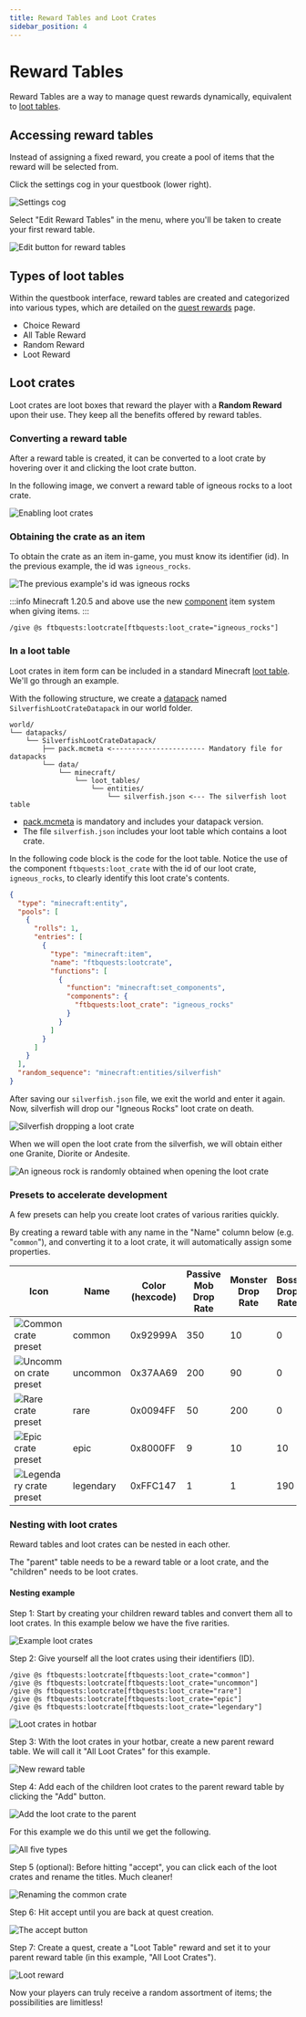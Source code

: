 ```yaml
---
title: Reward Tables and Loot Crates
sidebar_position: 4
---
```


# Reward Tables

Reward Tables are a way to manage quest rewards dynamically, equivalent to [loot tables](https://minecraft.wiki/w/Loot_table).

## Accessing reward tables

Instead of assigning a fixed reward, you create a pool of items that the reward will be selected from.

Click the settings cog in your questbook (lower right).

![Settings cog](../../../../_assets/images/quests/rewards/settings-cog.png "The settings cog is located in the lower right of the screen")

Select "Edit Reward Tables" in the menu, where you'll be taken to create your first reward table.

![Edit button for reward tables](../../../../_assets/images/quests/rewards/edit_reward_tables.webp "The edit button for reward tables")

## Types of loot tables

Within the questbook interface, reward tables are created and categorized into various types, which are detailed on the [quest rewards](./Rewards/index.md) page.

- Choice Reward
- All Table Reward
- Random Reward
- Loot Reward

## Loot crates

Loot crates are loot boxes that reward the player with a **Random Reward** upon their use. They keep all the benefits offered by reward tables.

### Converting a reward table

After a reward table is created, it can be converted to a loot crate by hovering over it and clicking the loot crate button.

In the following image, we convert a reward table of igneous rocks to a loot crate.

![Enabling loot crates](../../../../_assets/images/quests/rewards/loot-crate-reach-config.webp "Reaching the configuration for a loot crate")

### Obtaining the crate as an item

To obtain the crate as an item in-game, you must know its identifier (id). In the previous example, the id was `igneous_rocks`.

![The previous example's id was igneous rocks](../../../../_assets/images/quests/rewards/loot-crate-id.png "The previous example's id was igneous_rocks")

:::info
Minecraft 1.20.5 and above use the new [component](https://minecraft.wiki/w/Data_component_format) item system when giving items.
:::

```mcfunction
/give @s ftbquests:lootcrate[ftbquests:loot_crate="igneous_rocks"]
```

### In a loot table

Loot crates in item form can be included in a standard Minecraft [loot table](https://minecraft.wiki/w/Loot_table). We'll go through an example.

With the following structure, we create a [datapack](https://minecraft.wiki/w/Data_pack) named `SilverfishLootCrateDatapack` in our world folder.

```plaintext
world/
└── datapacks/
    └── SilverfishLootCrateDatapack/
        ├── pack.mcmeta <----------------------- Mandatory file for datapacks
        └── data/
            └── minecraft/
                └── loot_tables/
                    └── entities/
                        └── silverfish.json <--- The silverfish loot table
```

- [pack.mcmeta](https://minecraft.wiki/w/Data_pack#pack.mcmeta) is mandatory and includes your datapack version.
- The file `silverfish.json` includes your loot table which contains a loot crate.

In the following code block is the code for the loot table. Notice the use of the component `ftbquests:loot_crate` with the id of our loot crate, `igneous_rocks`, to clearly identify this loot crate's contents.

```json
{
  "type": "minecraft:entity",
  "pools": [
    {
      "rolls": 1,
      "entries": [
        {
          "type": "minecraft:item",
          "name": "ftbquests:lootcrate",
          "functions": [
            {
              "function": "minecraft:set_components",
              "components": {
                "ftbquests:loot_crate": "igneous_rocks"
              }
            }
          ]
        }
      ]
    }
  ],
  "random_sequence": "minecraft:entities/silverfish"
}
```

After saving our `silverfish.json` file, we exit the world and enter it again. Now, silverfish will drop our "Igneous Rocks" loot crate on death.

![Silverfish dropping a loot crate](../../../../_assets/images/quests/rewards/loot-crate-silverfish.png "A silverfish drops the loot crate on death")

When we will open the loot crate from the silverfish, we will obtain either one Granite, Diorite or Andesite.

![An igneous rock is randomly obtained when opening the loot crate](../../../../_assets/images/quests/rewards/loot-crate-igneous-rocks.png "An igneous rock is randomly obtained when opening the loot crate")

### Presets to accelerate development

A few presets can help you create loot crates of various rarities quickly.

By creating a reward table with any name in the "Name" column below (e.g. "`common`"), and converting it to a loot crate, it will automatically assign some properties.

|Icon|Name|Color (hexcode)|Passive Mob Drop Rate|Monster Drop Rate|Boss Drop Rate|Glow|
|-|-|-|-|-|-|-|
|![Common crate preset](../../../../_assets/images/quests/rewards/loot-crate-common.png "The common crate")|common|0x92999A|350|10|0|false|
|![Uncommon crate preset](../../../../_assets/images/quests/rewards/loot-crate-uncommon.png "The uncommon crate")|uncommon|0x37AA69|200|90|0|false|
|![Rare crate preset](../../../../_assets/images/quests/rewards/loot-crate-rare.png "The rare crate")|rare|0x0094FF|50|200|0|false|
|![Epic crate preset](../../../../_assets/images/quests/rewards/loot-crate-epic.png "The epic crate")|epic|0x8000FF|9|10|10|false|
|![Legendary crate preset](../../../../_assets/images/quests/rewards/loot-crate-legendary.webp "The legendary crate")|legendary|0xFFC147|1|1|190|true|

### Nesting with loot crates

Reward tables and loot crates can be nested in each other.

The "parent" table needs to be a reward table or a loot crate, and the "children" needs to be loot crates.

#### Nesting example

Step 1: Start by creating your children reward tables and convert them all to loot crates. In this example below we have the five rarities.

![Example loot crates](../../../../_assets/images/quests/rewards/nesting-five-types.png "Fives types of loot crates")

Step 2: Give yourself all the loot crates using their identifiers (ID).

```mcfunction
/give @s ftbquests:lootcrate[ftbquests:loot_crate="common"]
/give @s ftbquests:lootcrate[ftbquests:loot_crate="uncommon"]
/give @s ftbquests:lootcrate[ftbquests:loot_crate="rare"]
/give @s ftbquests:lootcrate[ftbquests:loot_crate="epic"]
/give @s ftbquests:lootcrate[ftbquests:loot_crate="legendary"]
```

![Loot crates in hotbar](../../../../_assets/images/quests/rewards/nesting-five-crates-inv.webp "The five types of loot crates are in our hotbar")

Step 3: With the loot crates in your hotbar, create a new parent reward table. We will call it "All Loot Crates" for this example.

![New reward table](../../../../_assets/images/quests/rewards/nesting-parent.png "The new parent reward table")

Step 4: Add each of the children loot crates to the parent reward table by clicking the "Add" button.

![Add the loot crate to the parent](../../../../_assets/images/quests/rewards/nesting-add-common.webp "The common loot crate is added to the parent reward table")

For this example we do this until we get the following.

![All five types](../../../../_assets/images/quests/rewards/nesting-all-five.webp "All our five loot crates are added to the parent reward table")

Step 5 (optional): Before hitting "accept", you can click each of the loot crates and rename the titles. Much cleaner!

![Renaming the common crate](../../../../_assets/images/quests/rewards/nesting-rename-loot-crate.png "Renaming the entries of the parent table looks cleaner")

Step 6: Hit accept until you are back at quest creation.

![The accept button](../../../../_assets/images/quests/rewards/nesting-accept.png "Hitting the accept button ensures saving your changes!")

Step 7: Create a quest, create a "Loot Table" reward and set it to your parent reward table (in this example, "All Loot Crates").

![Loot reward](../../../../_assets/images/quests/rewards/nesting-loot-reward.webp "A chance to get any of the five loot crates!")

Now your players can truly receive a random assortment of items; the possibilities are limitless!
